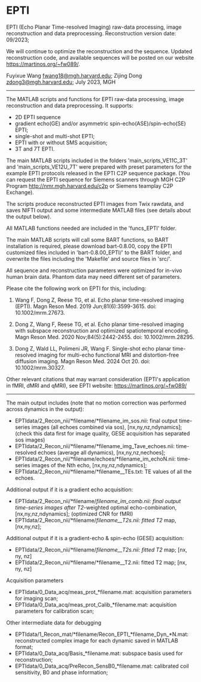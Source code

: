 # EPTI
EPTI (Echo Planar Time-resolved Imaging) raw-data processing, image reconstruction and data preprocessing.
Reconstruction version date: 09/2023; 

We will continue to optimize the reconstruction and the sequence. Updated reconstruction code, and available sequences will be posted on our website https://martinos.org/~fw089/.

Fuyixue Wang <fwang18@mgh.harvard.edu>; Zijing Dong <zdong3@mgh.harvard.edu>;  July 2023,  MGH

-------------------------------------------------------------------------------------------------------------
The MATLAB scripts and functions for EPTI raw-data processing, image reconstruction and data preprocessing.
It supports:
- 2D EPTI sequence
- gradient echo(GE) and/or asymmetric spin-echo(ASE)/spin-echo(SE) EPTI;
- single-shot and multi-shot EPTI;
- EPTI with or without SMS acquisition;
- 3T and 7T EPTI.

The main MATLAB scripts included in the folders 'main_scripts_VE11C_3T' and 'main_scripts_VE12U_7T' were prepared with preset parameters for the example EPTI protocols released in the EPTI C2P sequence package. (You can request the EPTI sequence for Siemens scanners through MGH C2P Program http://nmr.mgh.harvard.edu/c2p or Siemens teamplay C2P Exchange).

The scripts produce reconstructed EPTI images from Twix rawdata, and saves NIFTI output and some intermediate MATLAB files (see details about the output below).

All MATLAB functions needed are included in the 'funcs_EPTI' folder.

The main MATLAB scripts will call some BART functions, so BART installation is required, please download bart-0.8.00, copy the EPTI customized files included in 'bart-0.8.00_EPTI/' to the BART folder, and overwrite the files including the 'Makefile' and source files in 'src/'.

All sequence and reconstruction parameters were optimized for in-vivo human brain data. Phantom data may need different set of parameters.


Please cite the following work on EPTI for this, including: 

1. Wang F, Dong Z, Reese TG, et al. Echo planar time-resolved imaging (EPTI). Magn Reson Med. 2019 Jun;81(6):3599-3615. doi: 10.1002/mrm.27673.

2. Dong Z, Wang F, Reese TG, et al. Echo planar time-resolved imaging with subspace reconstruction and optimized spatiotemporal encoding. Magn Reson Med. 2020 Nov;84(5):2442-2455. doi: 10.1002/mrm.28295.

3. Dong Z, Wald LL, Polimeni JR, Wang F. Single-shot echo planar time-resolved imaging for multi-echo functional MRI and distortion-free diffusion imaging. Magn Reson Med. 2024 Oct 20. doi: 10.1002/mrm.30327.  

Other relevant citations that may warrant consideration (EPTI's application in fMRI, dMRI and qMRI), see EPTI website: https://martinos.org/~fw089/


-----------------------------------------------------------------------------------------------------
The main output includes (note that no motion correction was performed across dynamics in the output):
- EPTIdata/2_Recon_nii/*filename/*filename_im_sos.nii: final output time-series images (all echoes combined via sos), [nx,ny,nz,ndynamics]; (check this data first for image quality, GESE acquisition has separated sos images)
- EPTIdata/2_Recon_nii/*filename/*filename_img_Tave_echoes.nii: time-resolved echoes (average all dynamics), [nx,ny,nz,nechoes];
- EPTIdata/2_Recon_nii/*filename/echoes/*filename_im_echoN.nii: time-series images of the Nth echo, [nx,ny,nz,ndynamics];
- EPTIdata/2_Recon_nii/*filename/*filename__TEs.txt: TE values of all the echoes.

Additional output if it is a gradient echo acquisition:
- EPTIdata/2_Recon_nii/*filename/*filename_im_comb.nii: final output time-series images after T2*-weighted optimal echo-combination, [nx,ny,nz,ndynamics]; (optimized CNR for fMRI)
- EPTIdata/2_Recon_nii/*filename/*filename__T2s.nii: fitted T2* map, [nx,ny,nz];

Additional output if it is a gradient-echo & spin-echo (GESE) acquisition:
- EPTIdata/2_Recon_nii/*filename/*filename__T2s.nii: fitted T2* map; [nx, ny, nz]
- EPTIdata/2_Recon_nii/*filename/*filename__T2.nii: fitted T2 map; [nx, ny, nz]

Acquisition parameters
- EPTIdata/0_Data_acq/meas_prot_*filename.mat: acquisition parameters for imaging scan;
- EPTIdata/0_Data_acq/meas_prot_Calib_*filename.mat: acquisition parameters for calibration scan;

Other intermediate data for debugging
- EPTIdata/1_Recon_mat/*filename/Recon_EPTI_*filename_Dyn_*N.mat: reconstructed complex image for each dynamic saved in MATLAB format;
- EPTIdata/0_Data_acq/Basis_*filename.mat: subspace basis used for reconstruction;
- EPTIdata/0_Data_acq/PreRecon_SensB0_*filename.mat: calibrated coil sensitivity, B0 and phase information;


